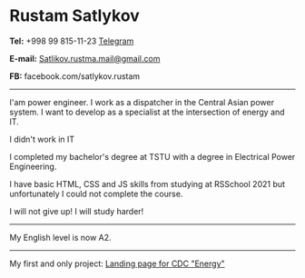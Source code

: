 # Rustam Satlykov #
  
**Tel:** +998 99 815-11-23 [Telegram](https://t.me/rustamsatlykov)
   
**E-mail:** Satlikov.rustma.mail@gmail.com
   
**FB:** facebook.com/satlykov.rustam

***
   
I'am power engineer. I work as a dispatcher in the Central Asian power system. I want to develop as a specialist at the intersection of energy and IT.
   
I didn't work in IT
  
I completed my bachelor's degree at TSTU with a degree in Electrical Power Engineering.

I have basic HTML, CSS and JS skills from studying at RSSchool 2021 but unfortunately I could not complete the course.

I will not give up! I will study harder!

***

My English level is now A2.

***
My first and only project: [Landing page for CDC "Energy"](https://satlykov.github.io/CDC/)